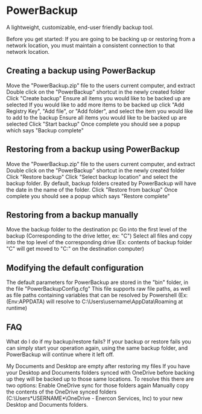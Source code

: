 # PowerBackup
A lightweight, customizable, end-user friendly backup tool.

Before you get started:
If you are going to be backing up or restoring from a network location, you must maintain a consistent connection to that network location.

Creating a backup using PowerBackup
-----------------------------------
Move the "PowerBackup.zip" file to the users current computer, and extract
Double click on the "PowerBackup" shortcut in the newly created folder
Click "Create backup"
Ensure all items you would like to be backed up are selected
If you would like to add more items to be backed up click "Add Registry Key", "Add file", or "Add folder", and select the item you would like to add to the backup
Ensure all items you would like to be backed up are selected
Click "Start backup"
Once complete you should see a popup which says "Backup complete"

Restoring from a backup using PowerBackup
-----------------------------------
Move the "PowerBackup.zip" file to the users current computer, and extract
Double click on the "PowerBackup" shortcut in the newly created folder
Click "Restore backup"
Click "Select backup location" and select the backup folder. By default, backup folders created by PowerBackup will have the date in the name of the folder.
Click "Restore from backup"
Once complete you should see a popup which says "Restore complete"

Restoring from a backup manually
-----------------------------------
Move the backup folder to the destination pc
Go into the first level of the backup (Corresponding to the drive letter, ex: "C")
Select all files and copy into the top level of the corresponding drive (Ex: contents of backup folder "C" will get moved to "C:\" on the destination computer)

Modifying the default configuration
-----------------------------------
The default parameters for PowerBackup are stored in the "bin" folder, in the file "PowerBackupConfig.cfg"
This file supports raw file paths, as well as file paths containing variables that can be resolved by Powershell (Ex: $($Env:APPDATA) will resolve to C:\Users\username\AppData\Roaming at runtime)

FAQ
-----------------------------------
What do I do if my backup/restore fails?
If your backup or restore fails you can simply start your operation again, using the same backup folder, and PowerBackup will continue where it left off.

My Documents and Desktop are empty after restoring my files
If you have your Desktop and Documents folders synced with OneDrive before backing up they will be backed up to those same locations.
To resolve this there are two options:
Enable OneDrive sync for those folders again
Manually copy the contents of the OneDrive synced folders (C:\Users\*USERNAME*\OneDrive - Enercon Services, Inc) to your new Desktop and Documents folders.
